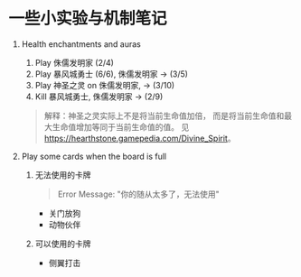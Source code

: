 # 一些小实验与机制笔记

1. Health enchantments and auras
    1. Play 侏儒发明家 (2/4)
    2. Play 暴风城勇士 (6/6), 侏儒发明家 -> (3/5)
    3. Play 神圣之灵 on 侏儒发明家, -> (3/10)
    4. Kill 暴风城勇士, 侏儒发明家 -> (2/9)

    > 解释：神圣之灵实际上不是将当前生命值加倍，
    > 而是将当前生命值和最大生命值增加等同于当前生命值的值。
    > 见<https://hearthstone.gamepedia.com/Divine_Spirit>。

2. Play some cards when the board is full
    1. 无法使用的卡牌
        > Error Message: "你的随从太多了，无法使用"

        - 关门放狗
        - 动物伙伴
    2. 可以使用的卡牌
        - 侧翼打击
